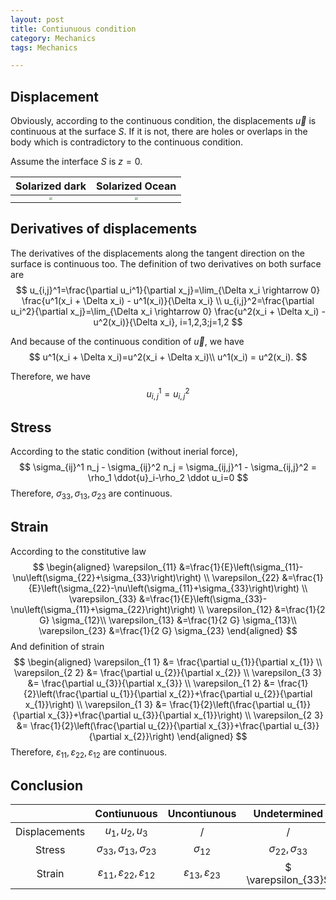 ```yaml
---
layout: post
title: Contiunuous condition
category: Mechanics
tags: Mechanics

---
```


## Displacement

Obviously, according to the continuous condition, the displacements $\vec{u}$ is continuous at the surface $S$. If it is not, there are holes or overlaps in the body which is contradictory to the continuous condition.



Assume the interface $S$ is $z=0$. 

Solarized dark             |  Solarized Ocean
:-------------------------:|:-------------------------:
<img src="/Users/wang/Documents/GitHub/wangshaoyun.github.io/_posts/assets/202410121435547-20241012143547100.png" style="zoom:30%;" />  | <img src="/Users/wang/Documents/GitHub/wangshaoyun.github.io/_posts/assets/202410121434247-20241012143604213.png" style="zoom:30%;" /> 



## Derivatives of displacements

The derivatives of the displacements along the tangent direction on the surface is continuous too. The definition of two derivatives on both surface are
$$
u_{i,j}^1=\frac{\partial u_i^1}{\partial x_j}=\lim_{\Delta x_i \rightarrow 0} \frac{u^1(x_i + \Delta x_i) - u^1(x_i)}{\Delta x_i} \\
u_{i,j}^2=\frac{\partial u_i^2}{\partial x_j}=\lim_{\Delta x_i \rightarrow 0} \frac{u^2(x_i + \Delta x_i) - u^2(x_i)}{\Delta x_i}, i=1,2,3;j=1,2
$$


And because of the continuous condition of $\vec u$, we have
$$
u^1(x_i + \Delta x_i)=u^2(x_i + \Delta x_i)\\
u^1(x_i) = u^2(x_i).
$$


Therefore, we have
$$
u_{i,j}^1=u_{i,j}^2
$$

## Stress

According to the static condition (without inerial force), 
$$
\sigma_{ij}^1 n_j - \sigma_{ij}^2 n_j = \sigma_{ij,j}^1 - \sigma_{ij,j}^2 = \rho_1 \ddot{u}_i-\rho_2 \ddot u_i=0
$$
Therefore, $\sigma_{33}, \sigma_{13}, \sigma_{23}$ are continuous. 



## Strain

According to the constitutive law
$$
\begin{aligned}
\varepsilon_{11} &=\frac{1}{E}\left(\sigma_{11}-\nu\left(\sigma_{22}+\sigma_{33}\right)\right) \\
\varepsilon_{22} &=\frac{1}{E}\left(\sigma_{22}-\nu\left(\sigma_{11}+\sigma_{33}\right)\right) \\
\varepsilon_{33} &=\frac{1}{E}\left(\sigma_{33}-\nu\left(\sigma_{11}+\sigma_{22}\right)\right) \\
\varepsilon_{12} &=\frac{1}{2 G} \sigma_{12}\\
\varepsilon_{13} &=\frac{1}{2 G} \sigma_{13}\\
\varepsilon_{23} &=\frac{1}{2 G} \sigma_{23}
\end{aligned}
$$
And definition of strain
$$
\begin{aligned}
\varepsilon_{1 1} &= \frac{\partial u_{1}}{\partial x_{1}} \\
\varepsilon_{2 2} &= \frac{\partial u_{2}}{\partial x_{2}}  \\
\varepsilon_{3 3} &= \frac{\partial u_{3}}{\partial x_{3}}  \\
\varepsilon_{1 2} &= \frac{1}{2}\left(\frac{\partial u_{1}}{\partial x_{2}}+\frac{\partial u_{2}}{\partial x_{1}}\right)  \\
\varepsilon_{1 3} &= \frac{1}{2}\left(\frac{\partial u_{1}}{\partial x_{3}}+\frac{\partial u_{3}}{\partial x_{1}}\right) \\
\varepsilon_{2 3} &= \frac{1}{2}\left(\frac{\partial u_{2}}{\partial x_{3}}+\frac{\partial u_{3}}{\partial x_{2}}\right)
\end{aligned}
$$
Therefore, $\varepsilon_{11}, \varepsilon_{22}, \varepsilon_{1 2}$ are continuous. 

## Conclusion

|               |                       Contiunuous                       |             Uncontiunous             |       Undetermined        |
| :-----------: | :-----------------------------------------------------: | :----------------------------------: | :-----------------------: |
| Displacements |                      $u_1,u_2,u_3$                      |                  /                   |             /             |
|    Stress     |         $\sigma_{33}, \sigma_{13}, \sigma_{23}$         |            $\sigma_{12}$             | $\sigma_{22},\sigma_{33}$ |
|    Strain     | $\varepsilon_{11}, \varepsilon_{22}, \varepsilon_{1 2}$ | $\varepsilon_{13}, \varepsilon_{23}$ |    $ \varepsilon_{33}$    |



